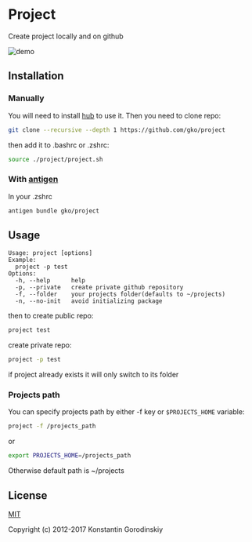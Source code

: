 # Project 

Create project locally and on github

![demo](https://github.com/gko/project/raw/master/demo.gif)

## Installation

### Manually

You will need to install [hub](https://github.com/github/hub) to use it.
Then you need to clone repo:

```bash
git clone --recursive --depth 1 https://github.com/gko/project
```
then add it to .bashrc or .zshrc:
```bash
source ./project/project.sh
```

### With [antigen](https://github.com/zsh-users/antigen)

In your .zshrc
```sh
antigen bundle gko/project
```

## Usage
```
Usage: project [options]
Example:
  project -p test
Options:
  -h, --help      help
  -p, --private   create private github repository
  -f, --folder    your projects folder(defaults to ~/projects)
  -n, --no-init   avoid initializing package
```

then to create public repo:
```bash
project test
```

create private repo:
```bash
project -p test
```

if project already exists it will only switch to its folder

### Projects path

You can specify projects path by either -f key or `$PROJECTS_HOME` variable:
```bash
project -f /projects_path
```
or
```bash
export PROJECTS_HOME=/projects_path
```
Otherwise default path is ~/projects

## License

[MIT](http://opensource.org/licenses/MIT)

Copyright (c) 2012-2017 Konstantin Gorodinskiy

